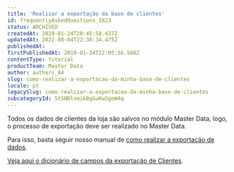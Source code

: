 ```yaml
---
title: 'Realizar a exportação da base de clientes'
id: frequentlyAskedQuestions_1823
status: ARCHIVED
createdAt: 2019-01-24T20:45:58.437Z
updatedAt: 2022-08-04T22:36:34.475Z
publishedAt: 
firstPublishedAt: 2019-01-24T22:05:56.560Z
contentType: tutorial
productTeam: Master Data
author: authors_84
slug: como-realizar-a-exportacao-da-minha-base-de-clientes
locale: pt
legacySlug: como-realizar-a-exportacao-da-minha-base-de-clientes
subcategoryId: 5tSNDlvmik8gGuKw2goW4q
---
```


Todos os dados de clientes da loja são salvos no módulo Master Data, logo, o processo de exportação deve ser realizado no Master Data.

Para isso, basta seguir nosso manual de [como realizar a exportação de dados](/pt/tutorial/exportando-dados/).

[Veja aqui o dicionário de campos da exportação de Clientes](/pt/faq/dicionario-de-campos-da-exportacao-de-clientes/).

